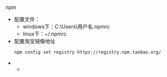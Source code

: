 npm

* 配置文件：
  * windows下：C:\Users\用户名.npmrc
  * linux下：~/.npmrc
* 配置淘宝镜像地址
  ```
  npm config set registry https://registry.npm.taobao.org/
  ```
* * 


